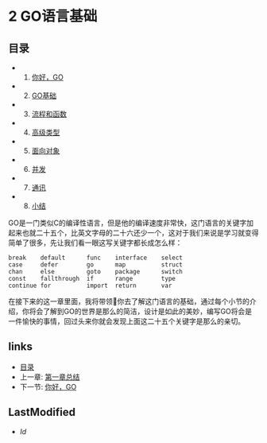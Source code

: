 # 2 GO语言基础

## 目录
   * 1. [你好，GO](2.1.md)
   * 2. [GO基础](2.2.md)
   * 3. [流程和函数](2.3.md)
   * 4. [高级类型](2.4.md)
   * 5. [面向对象](2.5.md)
   * 6. [并发](2.6.md)
   * 7. [通讯](2.7.md)
   * 8. [小结](2.8.md)
   
GO是一门类似C的编译性语言，但是他的编译速度非常快，这门语言的关键字加起来也就二十五个，比英文字母的二十六还少一个，这对于我们来说是学习就变得简单了很多，先让我们看一眼这写关键字都长成怎么样：

	break    default      func    interface    select	case     defer        go      map          struct	chan     else         goto    package      switch	const    fallthrough  if      range        type	continue for          import  return       var

在接下来的这一章里面，我将带领你去了解这门语言的基础，通过每个小节的介绍，你将会了解到GO的世界是那么的简洁，设计是如此的美妙，编写GO将会是一件愉快的事情，回过头来你就会发现上面这二十五个关键字是那么的亲切。


## links
   * [目录](<preface.md>)
   * 上一章: [第一章总结](<1.5.md>)
   * 下一节: [你好，GO](<2.1.md>)

## LastModified 
   * $Id$